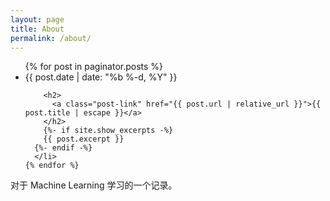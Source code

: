 ```yaml
---
layout: page
title: About
permalink: /about/
---
```


<ul class="post-list">
    <!-- 
        Here is the main paginator logic called.
        All calls to site.posts should be replaced by paginator.posts 
    -->
    {% for post in paginator.posts %}
      <li>
        <span class="post-meta">{{ post.date | date: "%b %-d, %Y" }}</span>

        <h2>
          <a class="post-link" href="{{ post.url | relative_url }}">{{ post.title | escape }}</a>
        </h2>
        {%- if site.show_excerpts -%}
        {{ post.excerpt }}
      {%- endif -%}
      </li>
    {% endfor %}
  </ul>
  
对于 Machine Learning 学习的一个记录。
